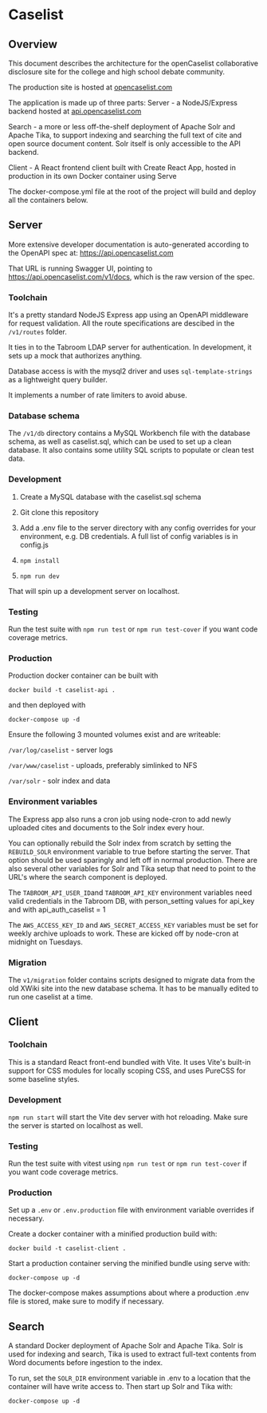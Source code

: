# Caselist

## Overview

This document describes the architecture for the openCaselist collaborative disclosure site for the college and high school debate community.

The production site is hosted at [opencaselist.com](https://opencaselist.com)

The application is made up of three parts:
Server - a NodeJS/Express backend hosted at [api.opencaselist.com](https://api.opencaselist.com)

Search - a more or less off-the-shelf deployment of Apache Solr and Apache Tika, to support indexing and searching the full text of cite and open source document content. Solr itself is only accessible to the API backend.

Client - A React frontend client built with Create React App, hosted in production in its own Docker container using Serve

The docker-compose.yml file at the root of the project will build and deploy all the containers below.

## Server
More extensive developer documentation is auto-generated according to the OpenAPI spec at: https://api.opencaselist.com

That URL is running Swagger UI, pointing to https://api.opencaselist.com/v1/docs, which is the raw version of the spec.

### Toolchain

It's a pretty standard NodeJS Express app using an OpenAPI middleware for request validation. All the route specifications are descibed in the `/v1/routes` folder.

It ties in to the Tabroom LDAP server for authentication. In development, it sets up a mock that authorizes anything.

Database access is with the mysql2 driver and uses `sql-template-strings` as a lightweight query builder.

It implements a number of rate limiters to avoid abuse.

### Database schema

The `/v1/db` directory contains a MySQL Workbench file with the database schema, as well as caselist.sql, which can be used to set up a clean database. It also contains some utility SQL scripts to populate or clean test data.

### Development

1. Create a MySQL database with the caselist.sql schema

2. Git clone this repository

3. Add a .env file to the server directory with any config overrides for your environment, e.g. DB credentials. A full list of config variables is in config.js

4. `npm install`

5. `npm run dev`

That will spin up a development server on localhost.

### Testing

Run the test suite with `npm run test` or `npm run test-cover` if you want code coverage metrics.

### Production

Production docker container can be built with

`docker build -t caselist-api .`

and then deployed with

`docker-compose up -d`

Ensure the following 3 mounted volumes exist and are writeable:

`/var/log/caselist` - server logs

`/var/www/caselist` - uploads, preferably simlinked to NFS

`/var/solr` - solr index and data

### Environment variables

The Express app also runs a cron job using node-cron to add newly uploaded cites and documents to the Solr index every hour.

You can optionally rebuild the Solr index from scratch by setting the `REBUILD_SOLR` environment variable to true before starting the server. That option should be used sparingly and left off in normal production. There are also several other variables for Solr and Tika setup that need to point to the URL's where the search component is deployed.

The `TABROOM_API_USER_ID`and `TABROOM_API_KEY` environment variables need valid credentials in the Tabroom DB, with person_setting values for api_key and with api_auth_caselist = 1

The `AWS_ACCESS_KEY_ID` and `AWS_SECRET_ACCESS_KEY` variables must be set for weekly archive uploads to work. These are kicked off by node-cron at midnight on Tuesdays.

### Migration

The `v1/migration` folder contains scripts designed to migrate data from the old XWiki site into the new database schema. It has to be manually edited to run one caselist at a time.

## Client

### Toolchain

This is a standard React front-end bundled with Vite. It uses Vite's built-in support for CSS modules for locally scoping CSS, and uses PureCSS for some baseline styles.

### Development

`npm run start` will start the Vite dev server with hot reloading. Make sure the server is started on localhost as well.

### Testing

Run the test suite with vitest using `npm run test` or `npm run test-cover` if you want code coverage metrics.

### Production

Set up a `.env` or `.env.production` file with environment variable overrides if necessary.

Create a docker container with a minified production build with:

`docker build -t caselist-client .`

Start a production container serving the minified bundle using serve with:

`docker-compose up -d`

The docker-compose makes assumptions about where a production .env file is stored, make sure to modify if necessary.

## Search

A standard Docker deployment of Apache Solr and Apache Tika. Solr is used for indexing and search, Tika is used to extract full-text contents from Word documents before ingestion to the index.

To run, set the `SOLR_DIR` environment variable in .env to a location that the container will have write access to. Then start up Solr and Tika with:

`docker-compose up -d`
